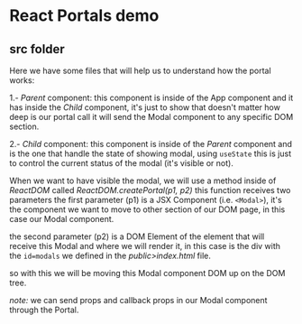 # React Portals demo
## src folder

Here we have some files that will help us to understand how the portal works:

1.- _Parent_ component: this component is inside of the App component and it has inside the _Child_ component, it's just to show that doesn't matter how deep is our portal call it will send the Modal component to any specific DOM section.

2.- _Child_ component: this component is inside of the _Parent_ component and is the one that handle the state of showing modal, using `useState` this is just to control the current status of the modal (it's visible or not). 

When we want to have visible the modal, we will use a method inside of _ReactDOM_ called _ReactDOM.createPortal(p1, p2)_ this function receives two parameters the first parameter (p1) is a JSX Component (i.e. `<Modal>`), it's the component we want to move to other section of our DOM page, in this case our Modal component.

the second parameter (p2) is a DOM Element of the element that will receive this Modal and where we will render it, in this case is the div with the `id=modals` we defined in the _public>index.html_ file. 

so with this we will be moving this Modal component DOM up on the DOM tree.

_note:_ we can send props and callback props in our Modal component through the Portal.
